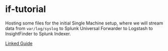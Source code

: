# if-tutorial

Hosting some files for the initial Single Machine setup, where we will stream data from `var/log/syslog` to Splunk Universal Forwarder to Logstash to InsightFinder to Splunk Indexer.

[Linked Guide](https://docs.google.com/document/d/1xG_jNUJn2PmM-kQEmG4MIYqoUfE71-1oo4pTIhLL5tg/edit?usp=sharing)
